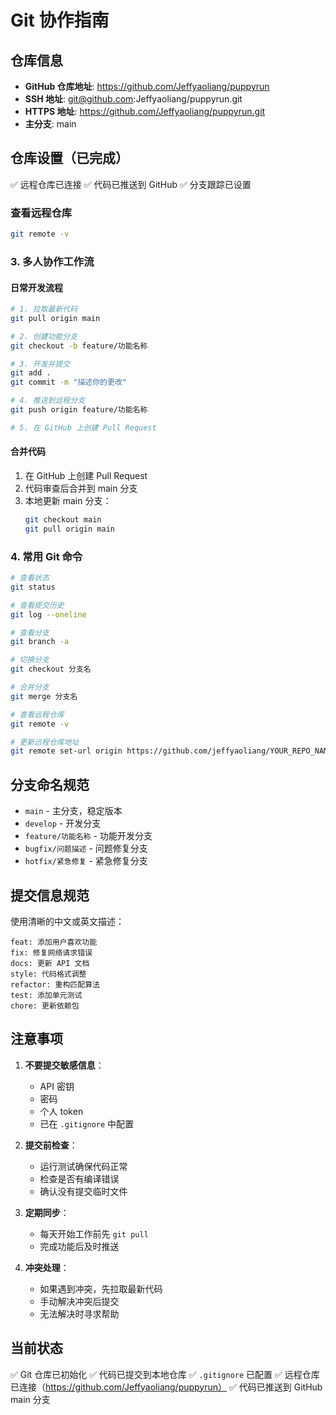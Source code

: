 # Git 协作指南

## 仓库信息

- **GitHub 仓库地址**: https://github.com/Jeffyaoliang/puppyrun
- **SSH 地址**: git@github.com:Jeffyaoliang/puppyrun.git
- **HTTPS 地址**: https://github.com/Jeffyaoliang/puppyrun.git
- **主分支**: main

## 仓库设置（已完成）

✅ 远程仓库已连接
✅ 代码已推送到 GitHub
✅ 分支跟踪已设置

### 查看远程仓库

```bash
git remote -v
```

### 3. 多人协作工作流

#### 日常开发流程

```bash
# 1. 拉取最新代码
git pull origin main

# 2. 创建功能分支
git checkout -b feature/功能名称

# 3. 开发并提交
git add .
git commit -m "描述你的更改"

# 4. 推送到远程分支
git push origin feature/功能名称

# 5. 在 GitHub 上创建 Pull Request
```

#### 合并代码

1. 在 GitHub 上创建 Pull Request
2. 代码审查后合并到 main 分支
3. 本地更新 main 分支：
   ```bash
   git checkout main
   git pull origin main
   ```

### 4. 常用 Git 命令

```bash
# 查看状态
git status

# 查看提交历史
git log --oneline

# 查看分支
git branch -a

# 切换分支
git checkout 分支名

# 合并分支
git merge 分支名

# 查看远程仓库
git remote -v

# 更新远程仓库地址
git remote set-url origin https://github.com/jeffyaoliang/YOUR_REPO_NAME.git
```

## 分支命名规范

- `main` - 主分支，稳定版本
- `develop` - 开发分支
- `feature/功能名称` - 功能开发分支
- `bugfix/问题描述` - 问题修复分支
- `hotfix/紧急修复` - 紧急修复分支

## 提交信息规范

使用清晰的中文或英文描述：

```
feat: 添加用户喜欢功能
fix: 修复网络请求错误
docs: 更新 API 文档
style: 代码格式调整
refactor: 重构匹配算法
test: 添加单元测试
chore: 更新依赖包
```

## 注意事项

1. **不要提交敏感信息**：
   - API 密钥
   - 密码
   - 个人 token
   - 已在 `.gitignore` 中配置

2. **提交前检查**：
   - 运行测试确保代码正常
   - 检查是否有编译错误
   - 确认没有提交临时文件

3. **定期同步**：
   - 每天开始工作前先 `git pull`
   - 完成功能后及时推送

4. **冲突处理**：
   - 如果遇到冲突，先拉取最新代码
   - 手动解决冲突后提交
   - 无法解决时寻求帮助

## 当前状态

✅ Git 仓库已初始化
✅ 代码已提交到本地仓库
✅ `.gitignore` 已配置
✅ 远程仓库已连接（https://github.com/Jeffyaoliang/puppyrun）
✅ 代码已推送到 GitHub main 分支

